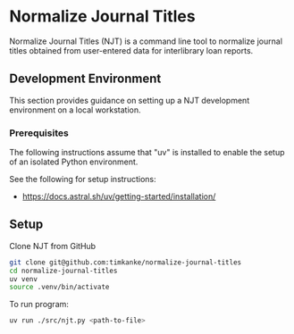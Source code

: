 # Normalize Journal Titles

Normalize Journal Titles (NJT) is a command line tool to normalize journal titles obtained from user-entered data for interlibrary loan reports.

## Development Environment
This section provides guidance on setting up a NJT development environment on a local workstation.

### Prerequisites
The following instructions assume that "uv" is installed to enable the setup of an isolated Python environment.

See the following for setup instructions:
* https://docs.astral.sh/uv/getting-started/installation/

## Setup

Clone NJT from GitHub

```bash
git clone git@github.com:timkanke/normalize-journal-titles
cd normalize-journal-titles
uv venv
source .venv/bin/activate
```

To run program:
```bash
uv run ./src/njt.py <path-to-file>
```
